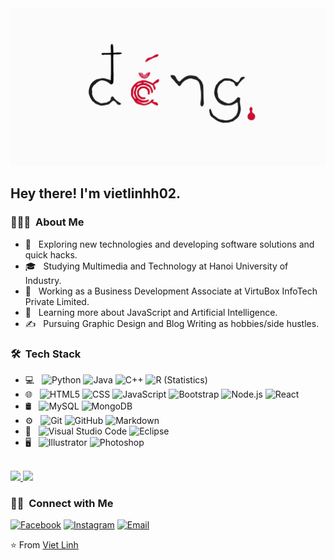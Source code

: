
<img src="https://raw.githubusercontent.com/vietlinhh02/vietlinhh02/main/src/banner.png">

<h2>Hey there! I'm vietlinhh02.</h2>

<h3> 👨🏻‍💻 &nbsp;About Me </h3>

- 🤔 &nbsp; Exploring new technologies and developing software solutions and quick hacks.
- 🎓 &nbsp; Studying Multimedia and Technology at Hanoi University of Industry.
- 💼 &nbsp; Working as a Business Development Associate at VirtuBox InfoTech Private Limited.
- 🌱 &nbsp; Learning more about JavaScript and Artificial Intelligence.
- ✍️ &nbsp; Pursuing Graphic Design and Blog Writing as hobbies/side hustles.

<h3> 🛠 &nbsp;Tech Stack</h3>

- 💻 &nbsp;
  ![Python](https://img.shields.io/badge/-Python-333333?style=flat&logo=python)
  ![Java](https://img.shields.io/badge/-Java-333333?style=flat&logo=Java&logoColor=007396)
  ![C++](https://img.shields.io/badge/-C++-333333?style=flat&logo=C%2B%2B&logoColor=00599C)
  ![R (Statistics)](https://img.shields.io/badge/-R-333333?style=flat&logo=R&logoColor=276DC3)
- 🌐 &nbsp;
  ![HTML5](https://img.shields.io/badge/-HTML5-333333?style=flat&logo=HTML5)
  ![CSS](https://img.shields.io/badge/-CSS-333333?style=flat&logo=CSS3&logoColor=1572B6)
  ![JavaScript](https://img.shields.io/badge/-JavaScript-333333?style=flat&logo=javascript)
  ![Bootstrap](https://img.shields.io/badge/-Bootstrap-333333?style=flat&logo=bootstrap&logoColor=563D7C)
  ![Node.js](https://img.shields.io/badge/-Node.js-333333?style=flat&logo=node.js)
  ![React](https://img.shields.io/badge/-React-333333?style=flat&logo=react)
- 🛢 &nbsp;
  ![MySQL](https://img.shields.io/badge/-MySQL-333333?style=flat&logo=mysql)
  ![MongoDB](https://img.shields.io/badge/-MongoDB-333333?style=flat&logo=mongodb)
- ⚙️ &nbsp;
  ![Git](https://img.shields.io/badge/-Git-333333?style=flat&logo=git)
  ![GitHub](https://img.shields.io/badge/-GitHub-333333?style=flat&logo=github)
  ![Markdown](https://img.shields.io/badge/-Markdown-333333?style=flat&logo=markdown)
- 🔧 &nbsp;
  ![Visual Studio Code](https://img.shields.io/badge/-Visual%20Studio%20Code-333333?style=flat&logo=visual-studio-code&logoColor=007ACC)
  ![Eclipse](https://img.shields.io/badge/-Eclipse-333333?style=flat&logo=eclipse-ide&logoColor=2C2255)
- 🖥 &nbsp;
  ![Illustrator](https://img.shields.io/badge/-Illustrator-333333?style=flat&logo=adobe-illustrator)
  ![Photoshop](https://img.shields.io/badge/-Photoshop-333333?style=flat&logo=adobe-photoshop)

<br/>

<a href="https://github.com/vietlinhh02">
  <img height="180em" src="https://github-readme-stats.vercel.app/api?username=vietlinhh02&theme=buefy&show_icons=true" />
  <img height="180em" src="https://github-readme-stats.vercel.app/api/top-langs/?username=vietlinhh02&theme=buefy&layout=compact" />
</a>

<br/>

<h3> 🤝🏻 &nbsp;Connect with Me </h3>

<p>
<a href="https://www.linkedin.com/in/AVS1508/"><img alt="Facebook" src="https://img.shields.io/badge/Facebook-Nguyen%20Viet%20Linh-blue?style=flat-square&logo=facebook"></a>
<a href="https://www.instagram.com/vietlinhlinh_/"><img alt="Instagram" src="https://img.shields.io/badge/Instagram-vietlinhlinh__-blue?style=flat-square&logo=instagram"></a>
<a href="mailto:nvlinh0607@gmail.com"><img alt="Email" src="https://img.shields.io/badge/Email-nvlinh0607@gmail.com-blue?style=flat-square&logo=gmail"></a>
</p>

⭐️ From [Viet Linh](https://github.com/vietlinhh02)

